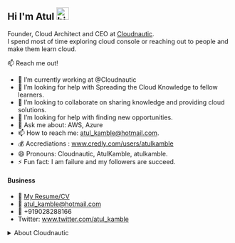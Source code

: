 <!-- Atul Kamble | GitHub Profile -->
## Hi I'm Atul <img src="https://user-images.githubusercontent.com/1303154/88677602-1635ba80-d120-11ea-84d8-d263ba5fc3c0.gif" width="28px" alt="hi">

Founder, Cloud Architect and CEO at [Cloudnautic](https://thecloudnautic.com). 
<br />I spend most of time exploring cloud console or reaching out to people and make them learn cloud.

:mailbox: Reach me out!

- 🔭 I’m currently working at @Cloudnautic
- 🌱 I’m looking for help with Spreading the Cloud Knowledge to fellow learners.
- 👯 I’m looking to collaborate on sharing knowledge and providing cloud solutions.
- 🤔 I’m looking for help with finding new opportunities.
- 💬 Ask me about: AWS, Azure
- 📫 How to reach me: atul_kamble@hotmail.com.
- 💰 Accrediations : www.credly.com/users/atulkamble
- 😄 Pronouns: Cloudnautic, AtulKamble, atulkamble.
- ⚡ Fun fact: I am failure and my followers are succeed.


#### Business
- :paperclip: [My Resume/CV](https://github.com/atulkamble/atulkamble/blob/master/Resume.pdf)
- :email: atul_kamble@hotmail.com
- 📱 +919028288166
- Twitter: www.twitter.com/atul_kamble

<details>
<summary>
  About Cloudnautic
</summary>

CloudNautic is registered consultant, member of AWS Partner Network, Microsoft Partner Network & Google Cloud Partner Advantage. From designing workloads, to handling management, governance compliance & cost, our IT Experts, Cloud Consultants can help you optimize your operations & map out your next steps towards business growth with adaptation of recent technologies.Cloudnautic helps Organisations to align IT with their business goals.

[Atul Kamble]: https://www.youtube.com/channel/UCozWfiSWpO4JZhMrASYyZ2w/about
[Cloudnautic]: https://www.youtube.com/channel/UC7bZ6MWDdX9iTlcVejtMAeQ
[javascripttutorial]: https://www.youtube.com/watch?v=D-LHKvmX37E
